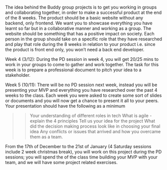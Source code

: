 The idea behind the Buddy group projects is to get you working in groups and collaborating together, in order to make a successful product at the end of the 8 weeks. The product should be a basic website without any backend, only frontend. We want you to showcase everything you have learnt so far but in a collaborative manner and working as a group. The website should be something that has a positive impact on society. Each person in the group should take on a specific role that they have researched and play that role during the 8 weeks in relation to your product i.e. since the product is front end only, you won’t need a back end developer.

Week 4 (3/12): During the PD session in week 4, you will get 20/25 mins to work in your groups to come to gather and work together. The task for this week is to prepare a professional document to pitch your idea to a stakeholder.

Week 5 (10/11): There will be no PD session next week, instead you will be presenting your MVP and everything you have researched over the past 4 weeks to the class. Each week you were asked to create some sort of slides or documents and you will now get a chance to present it all to your peers. Your presentation should have the following as a minimum

   >> Your understanding of different roles in tech
   >> What is agile - explain the 4 principles
   >> Tell us your idea for the project
   >> What did the decision making process look like in choosing your final idea
   >> Any conflicts or issues that arrived and how you overcame them as a team.

From the 17th of December to the 21st of January (4 Saturday sessions include 2 week christmas break), you will work on this project during the PD sessions; you will spend the of the class time building your MVP with your team, and we will have some project related exercises.
